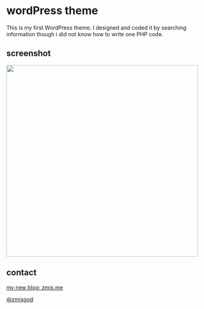 # wordPress theme

This is my first WordPress theme. I designed and coded it by searching information though i did not know how to write one PHP code.

## screenshot

<img src="https://github.com/zmisgod/wordPressTheme/blob/master/screenshot.png" height="500">

## contact

<a href="https://zmis.me/user/zmisgod">my new blog: zmis.me</a>

<a href="https://weibo.com/zmisgod">@zmisgod</a>



